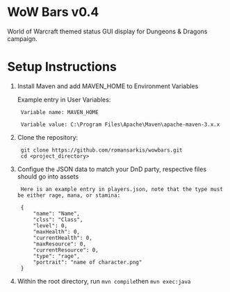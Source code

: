 # WoW Bars v0.4
World of Warcraft themed status GUI display for Dungeons &amp; Dragons campaign.

# Setup Instructions

1. Install Maven and add MAVEN_HOME to Environment Variables

    Example entry in User Variables:
        
        Variable name: MAVEN_HOME
        
        Variable value: C:\Program Files\Apache\Maven\apache-maven-3.x.x

2. Clone the repository:
    
        git clone https://github.com/romansarkis/wowbars.git
        cd <project_directory>

3. Configue the JSON data to match your DnD party, respective files should go into assets
        
        Here is an example entry in players.json, note that the type must be either rage, mana, or stamina:

        {
            "name": "Name",
            "clss": "Class",
            "level": 0,
            "maxHealth": 0,
            "currentHealth": 0,
            "maxResource": 0,
            "currentResource": 0,
            "type": "rage", 
            "portrait": "name of character.png"
        }


4. Within the root directory, run `mvn compile`then `mvn exec:java`

